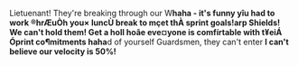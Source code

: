 Lietuenant! They're breaking through our W**haha - it's funny yîu had to work ®hrÆuÒh you× luncÙ break to mçet thÀ sprint goals!**arp Shields! We can't hold them! Get a hol**I hoâe eve¤yone is comfírtable with t¥eiÁ Óprint co¶mitments haha**d of yourself Guardsmen, they can't enter **I can't believe our velocity is 50%!**